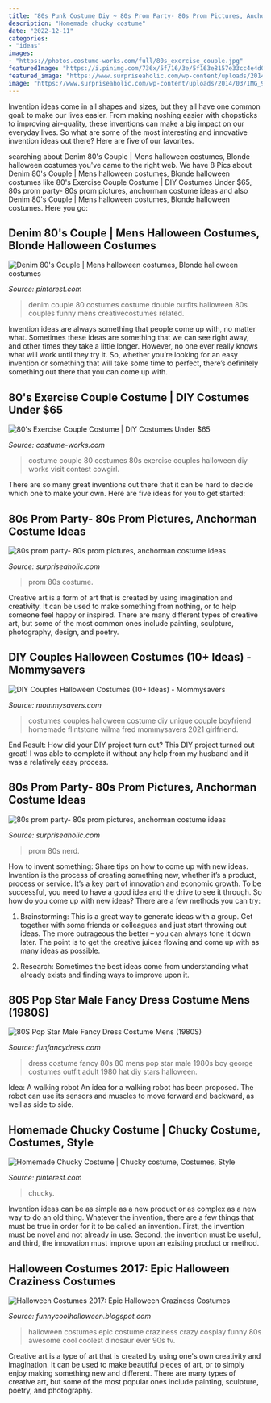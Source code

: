 ```yaml
---
title: "80s Punk Costume Diy ~ 80s Prom Party- 80s Prom Pictures, Anchorman Costume Ideas"
description: "Homemade chucky costume"
date: "2022-12-11"
categories:
- "ideas"
images:
- "https://photos.costume-works.com/full/80s_exercise_couple.jpg"
featuredImage: "https://i.pinimg.com/736x/5f/16/3e/5f163e8157e33cc4e4d071533610f595--double-denim-couple-costume.jpg"
featured_image: "https://www.surpriseaholic.com/wp-content/uploads/2014/03/IMG_9932.jpg"
image: "https://www.surpriseaholic.com/wp-content/uploads/2014/03/IMG_9932.jpg"
---
```



Invention ideas come in all shapes and sizes, but they all have one common goal: to make our lives easier. From making noshing easier with chopsticks to improving air-quality, these inventions can make a big impact on our everyday lives. So what are some of the most interesting and innovative invention ideas out there? Here are five of our favorites.

	

		
searching about Denim 80&#039;s Couple | Mens halloween costumes, Blonde halloween costumes you've came to the right web. We have 8 Pics about Denim 80&#039;s Couple | Mens halloween costumes, Blonde halloween costumes like 80&#039;s Exercise Couple Costume | DIY Costumes Under $65, 80s prom party- 80s prom pictures, anchorman costume ideas and also Denim 80&#039;s Couple | Mens halloween costumes, Blonde halloween costumes. Here you go:
		
    
## Denim 80&#039;s Couple | Mens Halloween Costumes, Blonde Halloween Costumes

<img loading=lazy src="https://i.pinimg.com/736x/5f/16/3e/5f163e8157e33cc4e4d071533610f595--double-denim-couple-costume.jpg" onerror="this.onerror=null;this.src='https://tse4.mm.bing.net/th?id=OIP.pXfodkgGw95OtyjYQdEIqwHaJ3&amp;pid=15.1';" alt="Denim 80&#039;s Couple | Mens halloween costumes, Blonde halloween costumes">

_Source: pinterest.com_

>denim couple 80 costumes costume double outfits halloween 80s couples funny mens creativecostumes related. 

	

Invention ideas are always something that people come up with, no matter what. Sometimes these ideas are something that we can see right away, and other times they take a little longer. However, no one ever really knows what will work until they try it. So, whether you’re looking for an easy invention or something that will take some time to perfect, there’s definitely something out there that you can come up with.

    
## 80&#039;s Exercise Couple Costume | DIY Costumes Under $65

<img loading=lazy src="https://photos.costume-works.com/full/80s_exercise_couple.jpg" onerror="this.onerror=null;this.src='https://tse4.mm.bing.net/th?id=OIP.7v4zB3A20ZW2h5FxqmIXUwHaJ4&amp;pid=15.1';" alt="80&#039;s Exercise Couple Costume | DIY Costumes Under $65">

_Source: costume-works.com_

>costume couple 80 costumes 80s exercise couples halloween diy works visit contest cowgirl. 

	

There are so many great inventions out there that it can be hard to decide which one to make your own. Here are five ideas for you to get started: 

    
## 80s Prom Party- 80s Prom Pictures, Anchorman Costume Ideas

<img loading=lazy src="https://www.surpriseaholic.com/wp-content/uploads/2014/03/IMG_9932.jpg" onerror="this.onerror=null;this.src='https://tse4.mm.bing.net/th?id=OIP.mhov05f09M5_miw7oQI8xAHaLH&amp;pid=15.1';" alt="80s prom party- 80s prom pictures, anchorman costume ideas">

_Source: surpriseaholic.com_

>prom 80s costume. 

	

Creative art is a form of art that is created by using imagination and creativity. It can be used to make something from nothing, or to help someone feel happy or inspired. There are many different types of creative art, but some of the most common ones include painting, sculpture, photography, design, and poetry.

    
## DIY Couples Halloween Costumes (10+ Ideas) - Mommysavers

<img loading=lazy src="http://www.mommysavers.com/wp-content/uploads/2014/09/diy-couples-halloween-costumes-4.jpg" onerror="this.onerror=null;this.src='https://tse1.mm.bing.net/th?id=OIP.0TZaIa22sjtOta4HqRNBOQHaJ5&amp;pid=15.1';" alt="DIY Couples Halloween Costumes (10+ Ideas) - Mommysavers">

_Source: mommysavers.com_

>costumes couples halloween costume diy unique couple boyfriend homemade flintstone wilma fred mommysavers 2021 girlfriend. 

	

End Result: How did your DIY project turn out?
This DIY project turned out great! I was able to complete it without any help from my husband and it was a relatively easy process.

    
## 80s Prom Party- 80s Prom Pictures, Anchorman Costume Ideas

<img loading=lazy src="https://www.surpriseaholic.com/wp-content/uploads/2014/03/IMG_9993-640x960.jpg" onerror="this.onerror=null;this.src='https://tse3.mm.bing.net/th?id=OIP.YdSeTYQoxKrwA8q1q9WcCwHaLH&amp;pid=15.1';" alt="80s prom party- 80s prom pictures, anchorman costume ideas">

_Source: surpriseaholic.com_

>prom 80s nerd. 

	

How to invent something: Share tips on how to come up with new ideas.
Invention is the process of creating something new, whether it’s a product, process or service. It’s a key part of innovation and economic growth. To be successful, you need to have a good idea and the drive to see it through.
So how do you come up with new ideas? There are a few methods you can try:

1. Brainstorming: This is a great way to generate ideas with a group. Get together with some friends or colleagues and just start throwing out ideas. The more outrageous the better – you can always tone it down later. The point is to get the creative juices flowing and come up with as many ideas as possible.

2. Research: Sometimes the best ideas come from understanding what already exists and finding ways to improve upon it.

    
## 80S Pop Star Male Fancy Dress Costume Mens (1980S)

<img loading=lazy src="https://www.funfancydress.com/media/catalog/product/cache/1/image/1200x/040ec09b1e35df139433887a97daa66f/F/U/FUN2395.jpg" onerror="this.onerror=null;this.src='https://tse2.mm.bing.net/th?id=OIP.MbKeYkk1zRGlUrPfY1g0MgHaPf&amp;pid=15.1';" alt="80S Pop Star Male Fancy Dress Costume Mens (1980S)">

_Source: funfancydress.com_

>dress costume fancy 80s 80 mens pop star male 1980s boy george costumes outfit adult 1980 hat diy stars halloween. 

	

Idea: A walking robot
An idea for a walking robot has been proposed. The robot can use its sensors and muscles to move forward and backward, as well as side to side.

    
## Homemade Chucky Costume | Chucky Costume, Costumes, Style

<img loading=lazy src="https://i.pinimg.com/736x/e1/81/bf/e181bff0e087284893d25f0765dd386f.jpg" onerror="this.onerror=null;this.src='https://tse2.mm.bing.net/th?id=OIP._W9xQHX4y1xXVjuQwWDyLwHaNK&amp;pid=15.1';" alt="Homemade Chucky Costume | Chucky costume, Costumes, Style">

_Source: pinterest.com_

>chucky. 

	

Invention ideas can be as simple as a new product or as complex as a new way to do an old thing. Whatever the invention, there are a few things that must be true in order for it to be called an invention. First, the invention must be novel and not already in use. Second, the invention must be useful, and third, the innovation must improve upon an existing product or method.

    
## Halloween Costumes 2017: Epic Halloween Craziness Costumes

<img loading=lazy src="http://1.bp.blogspot.com/-FVh-G9mWfRk/UjO1I4nyJTI/AAAAAAAAHbM/WUERdjag0m8/s1600/crazy-halloween-costume-ideas-part2-18.jpg" onerror="this.onerror=null;this.src='https://tse1.mm.bing.net/th?id=OIP.Hcy230jgiWFiKLNJMGTA6AHaKH&amp;pid=15.1';" alt="Halloween Costumes 2017: Epic Halloween Craziness Costumes">

_Source: funnycoolhalloween.blogspot.com_

>halloween costumes epic costume craziness crazy cosplay funny 80s awesome cool coolest dinosaur ever 90s tv. 

	

Creative art is a type of art that is created by using one's own creativity and imagination. It can be used to make beautiful pieces of art, or to simply enjoy making something new and different. There are many types of creative art, but some of the most popular ones include painting, sculpture, poetry, and photography.

